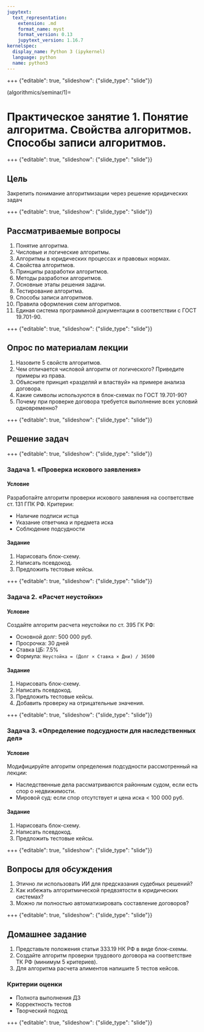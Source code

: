 ```yaml
---
jupytext:
  text_representation:
    extension: .md
    format_name: myst
    format_version: 0.13
    jupytext_version: 1.16.7
kernelspec:
  display_name: Python 3 (ipykernel)
  language: python
  name: python3
---
```


+++ {"editable": true, "slideshow": {"slide_type": "slide"}}

(algorithmics/seminar/1)=
# Практическое занятие 1. Понятие алгоритма. Свойства алгоритмов. Способы записи алгоритмов.

+++ {"editable": true, "slideshow": {"slide_type": "slide"}}

## Цель
Закрепить понимание алгоритмизации через решение юридических задач

+++ {"editable": true, "slideshow": {"slide_type": "slide"}}

## Рассматриваемые вопросы
1. Понятие алгоритма.
2. Числовые и логические алгоритмы.
3. Алгоритмы в юридических процессах и правовых нормах.
4. Свойства алгоритмов.
5. Принципы разработки алгоритмов.
6. Методы разработки алгоритмов.
7. Основные этапы решения задачи.
8. Тестирование алгоритма.
9. Способы записи алгоритмов.
10. Правила оформления схем алгоритмов.
11. Единая система программной документации в соответствии с ГОСТ 19.701-90.

+++ {"editable": true, "slideshow": {"slide_type": "slide"}}

## Опрос по материалам лекции

1. Назовите 5 свойств алгоритмов.
2. Чем отличается числовой алгоритм от логического? Приведите примеры из права.
3. Объясните принцип &laquo;разделяй и властвуй&raquo; на примере анализа договора.
4. Какие символы используются в блок-схемах по ГОСТ 19.701-90?
5. Почему при проверке договора требуется выполнение всех условий одновременно?

+++ {"editable": true, "slideshow": {"slide_type": "slide"}}

## Решение задач

+++ {"editable": true, "slideshow": {"slide_type": "slide"}}

### Задача 1. &laquo;Проверка искового заявления&raquo;

#### Условие
Разработайте алгоритм проверки искового заявления на соответствие ст. 131 ГПК РФ. Критерии:
- Наличие подписи истца
- Указание ответчика и предмета иска
- Соблюдение подсудности

#### Задание
1. Нарисовать блок-схему.
2. Написать псевдокод.
3. Предложить тестовые кейсы.

+++ {"editable": true, "slideshow": {"slide_type": "slide"}}

### Задача 2. &laquo;Расчет неустойки&raquo;

#### Условие
Создайте алгоритм расчета неустойки по ст. 395 ГК РФ:
- Основной долг: 500 000 руб.
- Просрочка: 30 дней
- Ставка ЦБ: 7.5%
- Формула: `Неустойка = (Долг × Ставка × Дни) / 36500`

#### Задание
1. Нарисовать блок-схему.
2. Написать псевдокод.
3. Предложить тестовые кейсы.
4. Добавить проверку на отрицательные значения.

+++ {"editable": true, "slideshow": {"slide_type": "slide"}}

### Задача 3. &laquo;Определение подсудности для наследственных дел&raquo;

#### Условие
Модифицируйте алгоритм определения подсудности рассмотренный на лекции:
- Наследственные дела рассматриваются районным судом, если есть спор о недвижимости.
- Мировой суд: если спор отсутствует и цена иска < 100 000 руб.

#### Задание
1. Нарисовать блок-схему.
2. Написать псевдокод.
3. Предложить тестовые кейсы.

+++ {"editable": true, "slideshow": {"slide_type": "slide"}}

## Вопросы для обсуждения
1. Этично ли использовать ИИ для предсказания судебных решений?
2. Как избежать алгоритмической предвзятости в юридических системах?
3. Можно ли полностью автоматизировать составление договоров?

+++ {"editable": true, "slideshow": {"slide_type": "slide"}}

## Домашнее задание

1. Представьте положения статьи 333.19 НК РФ в виде блок-схемы.
2. Создайте алгоритм проверки трудового договора на соответствие ТК РФ (минимум 5 критериев).
3. Для алгоритма расчета алиментов напишите 5 тестов кейсов.

### Критерии оценки
- Полнота выполнения ДЗ
- Корректность тестов
- Творческий подход

+++ {"editable": true, "slideshow": {"slide_type": "slide"}}
